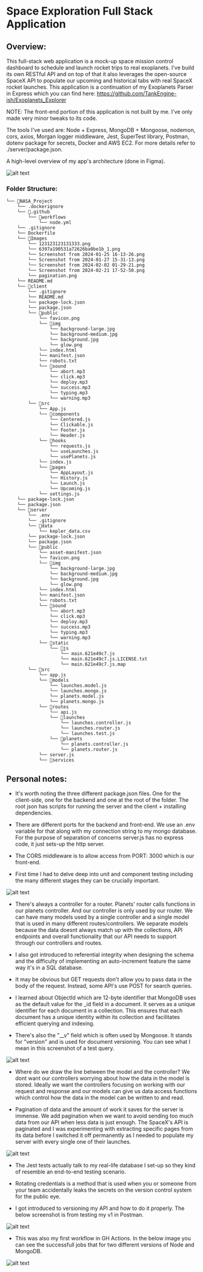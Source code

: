# Space Exploration Full Stack Application

## Overview:

This full-stack web application is a mock-up space mission control dashboard to schedule and launch rocket trips to real exoplanets. I've build its own RESTful API and on top of that it also leverages the open-source SpaceX API to populate our upcoming and historical tabs with real SpaceX rocket launches. This application is a continuation of my Exoplanets Parser in Express which you can find here: https://github.com/TankEngine-ish/Exoplanets_Explorer 

NOTE: The front-end portion of this application is not built by me. I've only made very minor tweaks to its code.

The tools I've used are: Node + Express, MongoDB + Mongoose, nodemon, cors, axios, Morgan logger middleware, Jest, SuperTest library, Postman, dotenv package for secrets, Docker and AWS EC2. For more details refer to ./server/package.json.

A high-level overview of my app's architecture (done in Figma).

![alt text](<Images/Screenshot from 2024-02-02 01-29-21.png>)


### Folder Structure:

```
└── 📁NASA_Project
    └── .dockerignore
    └── 📁.github
        └── 📁workflows
            └── node.yml
    └── .gitignore
    └── Dockerfile
    └── 📁Images
        └── 123123123131333.png
        └── 6397a190531a72626ba0be1b_1.png
        └── Screenshot from 2024-01-25 16-13-26.png
        └── Screenshot from 2024-01-27 15-31-13.png
        └── Screenshot from 2024-02-02 01-29-21.png
        └── Screenshot from 2024-02-21 17-52-50.png
        └── pagination.png
    └── README.md
    └── 📁client
        └── .gitignore
        └── README.md
        └── package-lock.json
        └── package.json
        └── 📁public
            └── favicon.png
            └── 📁img
                └── background-large.jpg
                └── background-medium.jpg
                └── background.jpg
                └── glow.png
            └── index.html
            └── manifest.json
            └── robots.txt
            └── 📁sound
                └── abort.mp3
                └── click.mp3
                └── deploy.mp3
                └── success.mp3
                └── typing.mp3
                └── warning.mp3
        └── 📁src
            └── App.js
            └── 📁components
                └── Centered.js
                └── Clickable.js
                └── Footer.js
                └── Header.js
            └── 📁hooks
                └── requests.js
                └── useLaunches.js
                └── usePlanets.js
            └── index.js
            └── 📁pages
                └── AppLayout.js
                └── History.js
                └── Launch.js
                └── Upcoming.js
            └── settings.js
    └── package-lock.json
    └── package.json
    └── 📁server
        └── .env
        └── .gitignore
        └── 📁data
            └── kepler_data.csv
        └── package-lock.json
        └── package.json
        └── 📁public
            └── asset-manifest.json
            └── favicon.png
            └── 📁img
                └── background-large.jpg
                └── background-medium.jpg
                └── background.jpg
                └── glow.png
            └── index.html
            └── manifest.json
            └── robots.txt
            └── 📁sound
                └── abort.mp3
                └── click.mp3
                └── deploy.mp3
                └── success.mp3
                └── typing.mp3
                └── warning.mp3
            └── 📁static
                └── 📁js
                    └── main.621e49c7.js
                    └── main.621e49c7.js.LICENSE.txt
                    └── main.621e49c7.js.map
        └── 📁src
            └── app.js
            └── 📁models
                └── launches.model.js
                └── launches.mongo.js
                └── planets.model.js
                └── planets.mongo.js
            └── 📁routes
                └── api.js
                └── 📁launches
                    └── launches.controller.js
                    └── launches.router.js
                    └── launches.test.js
                └── 📁planets
                    └── planets.controller.js
                    └── planets.router.js
            └── server.js
            └── 📁services

```



## Personal notes:

* It's worth noting the three different package.json files. One for the client-side, one for the backend and one at the root of the folder. The root json has scripts for running the server and the client + installing dependencies.

* There are different ports for the backend and front-end. We use an .env variable for that along with my connection string to my mongo database. For the purpose of separation of concerns server.js has no express code, it just sets-up the http server. 

* The CORS middleware is to allow access from PORT: 3000 which is our front-end.

* First time I had to delve deep into unit and component testing including the many different stages they can be crucially important.

![alt text](Images/6397a190531a72626ba0be1b_1.png)

* There's always a controller for a router. Planets' router calls functions in our planets controller. And our controller is only used by our router. We can have many models used by a single controller and a single model that is used in many different routes/controllers. We separate models because the data doesnt always match up with the collections, API endpoints and overall functionality that our API needs to support through our controllers and routes.

* I also got introduced to referential integrity when designing the schema and the difficulty of implementing an auto-increment feature the same way it's in a SQL database.

* It may be obvious but GET requests don't allow you to pass data in the body of the request. Instead, some API's use POST for search queries.

* I learned about ObjectId which are 12-byte identifier that MongoDB uses as the default value for the _id field in a document. It serves as a unique identifier for each document in a collection.
This ensures that each document has a unique identity within its collection and facilitates efficient querying and indexing.

* There's also the "__v" field which is often used by Mongoose. It stands for "version" and is used for document versioning.
You can see what I mean in this screenshot of a test query.

![alt text](<Images/Screenshot from 2024-01-25 16-13-26.png>)

* Where do we draw the line between the model and the controller? We dont want our controllers worrying about how the data in the model is stored. Ideally we want the controllers focusing on working with our request and response and our models can give us data access functions which control how the data in the model can be written to and read. 

* Pagination of data and the amount of work it saves for the server is immense. We add pagination when we want to avoid sending too much data from our API when less data is just enough. The SpaceX's API is paginated and I was experimenting with extracting specific pages from its data before I switched it off permanently as I needed to populate my server with every single one of their launches.


![alt text](Images/pagination.png)


* The Jest tests actually talk to my real-life database I set-up so they kind of resemble an end-to-end testing scenario.

* Rotating credentials is a method that is used when you or someone from your team accidentally leaks the secrets on the version control system for the public eye.

* I got introduced to versioning my API and how to do it properly. The below screenshot is from testing my v1 in Postman.

![alt text](<Images/Screenshot from 2024-01-27 15-31-13.png>)


* This was also my first workflow in GH Actions. In the below image you can see the successfull jobs that for two different versions of Node and MongoDB.

![alt text](<Images/Screenshot from 2024-02-21 17-52-50.png>)
